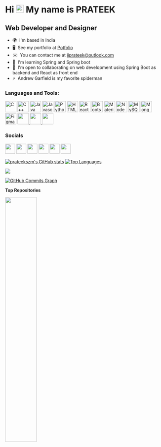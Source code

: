 # Hi <img src="https://raw.githubusercontent.com/MartinHeinz/MartinHeinz/master/wave.gif" width="25px"> My name is PRATEEK


## Web Developer and Designer

- 🌍  I'm based in India
- 🖥️  See my portfolio at [Potfolio](#)
- ✉️  You can contact me at [iiprateek@outlook.com](mailto:iiprateek@outlook.com)
- 🧠  I'm learning Spring and Spring boot
- 🤝  I'm open to collaborating on web development using Spring Boot as backend and React as front end
- ⚡  Andrew Garfield is my favorite spiderman



<h3 align="left">Languages and Tools:</h3>

<p align="left">
<a href="https://docs.microsoft.com/en-us/cpp/?view=msvc-170" target="_blank" rel="noreferrer"><img src="https://raw.githubusercontent.com/danielcranney/readme-generator/main/public/icons/skills/c-colored.svg" width="36" height="36" alt="C" /></a>
<a href="https://docs.microsoft.com/en-us/cpp/?view=msvc-170" target="_blank" rel="noreferrer"><img src="https://raw.githubusercontent.com/danielcranney/readme-generator/main/public/icons/skills/cplusplus-colored.svg" width="36" height="36" alt="C++" /></a>
<a href="https://www.oracle.com/java/" target="_blank" rel="noreferrer"><img src="https://raw.githubusercontent.com/danielcranney/readme-generator/main/public/icons/skills/java-colored.svg" width="36" height="36" alt="Java" /></a>
<a href="https://developer.mozilla.org/en-US/docs/Web/JavaScript" target="_blank" rel="noreferrer"><img src="https://raw.githubusercontent.com/danielcranney/readme-generator/main/public/icons/skills/javascript-colored.svg" width="36" height="36" alt="Javascript" /></a>
<a href="https://www.python.org/" target="_blank" rel="noreferrer"><img src="https://raw.githubusercontent.com/danielcranney/readme-generator/main/public/icons/skills/python-colored.svg" width="36" height="36" alt="Python" /></a>
<a href="https://developer.mozilla.org/en-US/docs/Glossary/HTML5" target="_blank" rel="noreferrer"><img src="https://raw.githubusercontent.com/danielcranney/readme-generator/main/public/icons/skills/html5-colored.svg" width="36" height="36" alt="HTML5" /></a>
<a href="https://reactjs.org/" target="_blank" rel="noreferrer"><img src="https://raw.githubusercontent.com/danielcranney/readme-generator/main/public/icons/skills/react-colored.svg" width="36" height="36" alt="React" /></a>
<a href="https://getbootstrap.com/" target="_blank" rel="noreferrer"><img src="https://raw.githubusercontent.com/danielcranney/readme-generator/main/public/icons/skills/bootstrap-colored.svg" width="36" height="36" alt="Bootstrap" /></a>
<a href="https://mui.com/" target="_blank" rel="noreferrer"><img src="https://raw.githubusercontent.com/danielcranney/readme-generator/main/public/icons/skills/materialui-colored.svg" width="36" height="36" alt="Material UI" /></a>
<a href="https://nodejs.org/en/" target="_blank" rel="noreferrer"><img src="https://raw.githubusercontent.com/danielcranney/readme-generator/main/public/icons/skills/nodejs-colored.svg" width="36" height="36" alt="NodeJS" /></a>
<a href="https://www.mysql.com/" target="_blank" rel="noreferrer"><img src="https://raw.githubusercontent.com/danielcranney/readme-generator/main/public/icons/skills/mysql-colored.svg" width="36" height="36" alt="MySQL" /></a>
<a href="https://www.mongodb.com/" target="_blank" rel="noreferrer"><img src="https://raw.githubusercontent.com/danielcranney/readme-generator/main/public/icons/skills/mongodb-colored.svg" width="36" height="36" alt="MongoDB" /></a>
<a href="https://www.figma.com/" target="_blank" rel="noreferrer"><img src="https://raw.githubusercontent.com/danielcranney/readme-generator/main/public/icons/skills/figma-colored.svg" width="36" height="36" alt="Figma" /></a>
<a href="https://git-scm.com/" target="_blank"> <img src="https://img.icons8.com/color/48/000000/git.png" width="36" height="36" /> </a> 
<a href="https://www.w3schools.com/css/" target="_blank"> <img src="https://img.icons8.com/color/48/000000/css3.png" width="36" height="36"/> </a>
<a style="padding-right:8px;" href="https://nodejs.org" target="_blank"> <img src="https://img.icons8.com/color/48/000000/nodejs.png" width="36" height="36" /> </a> 

<!-- <a href="https://spring.io/projects/spring-boot" target="_blank"> <img src="https://imgicons8.com/color/48/000000/spring-logo.png" width="36" height="36"/>  </a>  -->
</p>



### Socials

<p align="left"> 
<a href="https://www.github.com/prateekszm" target="_blank" rel="noreferrer"><img src="https://raw.githubusercontent.com/danielcranney/readme-generator/main/public/icons/socials/github.svg" width="32" height="32" /></a>
<a href="https://www.linkedin.com/in/prateek-kushwaha-380244168/" target="_blank" rel="noreferrer"><img src="https://raw.githubusercontent.com/danielcranney/readme-generator/main/public/icons/socials/linkedin.svg" width="32" height="32" /></a> 
<a href="https://medium.com/@iiprateek" target="_blank" rel="noreferrer"><img src="https://raw.githubusercontent.com/danielcranney/readme-generator/main/public/icons/socials/medium.svg" width="32" height="32" /></a> 
 <a href="http://www.instagram.com/imtheprateek" target="_blank" rel="noreferrer"><img src="https://raw.githubusercontent.com/danielcranney/readme-generator/main/public/icons/socials/instagram.svg" width="32" height="32" /></a>
<a href="https://www.twitter.com/iiprateek8" target="_blank" rel="noreferrer"><img src="https://raw.githubusercontent.com/danielcranney/readme-generator/main/public/icons/socials/twitter.svg" width="32" height="32" /></a>
<a href="https://www.facebook.com/iiprateek" target="_blank" rel="noreferrer"><img src="https://raw.githubusercontent.com/danielcranney/readme-generator/main/public/icons/socials/facebook.svg" width="32" height="32" /></a>

</p>

<!-- [![trophy](https://github-profile-trophy.vercel.app/?username=prateekszm&theme=onedark)](https://github.com/ryo-ma/github-profile-trophy)
<b>My GitHub Stats</b> -->

<div align = "left" >
<a href="http://www.github.com/prateekszm"><img src="https://github-readme-stats.vercel.app/api?username=prateekszm&show_icons=true&hide=&count_private=true&title_color=0891b2&text_color=ffffff&icon_color=0891b2&bg_color=1c1917&hide_border=true&show_icons=true" alt="prateekszm's GitHub stats" /></a>
<a  href="https://github.com/prateekszm" align="bottom"><img src="https://github-readme-stats.vercel.app/api/top-langs/?username=prateekszm&langs_count=10&title_color=0891b2&text_color=ffffff&icon_color=0891b2&bg_color=1c1917&hide_border=true&locale=en&custom_title=Top%20%Languages" alt="Top Languages" /></a>
</div>


<a href="http://www.github.com/prateekszm" align= "center"><img src="https://github-readme-streak-stats.herokuapp.com/?user=prateekszm&stroke=ffffff&background=1c1917&ring=0891b2&fire=0891b2&currStreakNum=ffffff&currStreakLabel=0891b2&sideNums=ffffff&sideLabels=ffffff&dates=ffffff&hide_border=true" align = "bottom" /></a>




<a href="http://www.github.com/prateekszm"><img src="https://activity-graph.herokuapp.com/graph?username=prateekszm&bg_color=1c1917&color=ffffff&line=0891b2&point=ffffff&area_color=1c1917&area=true&hide_border=true&custom_title=GitHub%20Commits%20Graph" alt="GitHub Commits Graph" /></a>




<b>Top Repositories</b>

<div width="100%" align="center"><a href="https://github.com/prateekszm/Data_Structure" align="left"><img align="left" width="45%" src="https://github-readme-stats.vercel.app/api/pin/?username=prateekszm&repo=Data_Structure&title_color=0891b2&text_color=ffffff&icon_color=0891b2&bg_color=1c1917&hide_border=true&locale=en" /></a></div><br /><br /><br /><br /><br /><br /><br />
